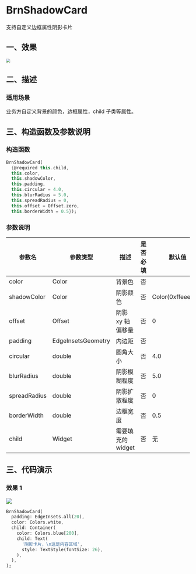 # BrnShadowCard

支持自定义边框属性阴影卡片

## 一、效果

<img src="./img/BrnShadowCardIntro.png" style="zoom: 67%;" />

## 二、描述

### 适用场景

业务方自定义背景的颜色，边框属性，child 子类等属性。

## 三、构造函数及参数说明

### 构造函数

```dart
BrnShadowCard(
  {@required this.child,
  this.color,
  this.shadowColor,
  this.padding,
  this.circular = 4.0,
  this.blurRadius = 5.0,
  this.spreadRadius = 0,
  this.offset = Offset.zero,
  this.borderWidth = 0.5});
```

### 参数说明

| **参数名**   | **参数类型**       | **描述**          | **是否必填** | **默认值**        |
| ------------ | ------------------ | ----------------- | ------------ | ----------------- |
| color        | Color              | 背景色            | 否           |                   |
| shadowColor  | Color              | 阴影颜色          | 否           | Color(0xffeeeeee) |
| offset       | Offset             | 阴影 xy 轴偏移量  | 否           | 0                 |
| padding      | EdgeInsetsGeometry | 内边距            | 否           |                   |
| circular     | double             | 圆角大小          | 否           | 4.0               |
| blurRadius   | double             | 阴影模糊程度      | 否           | 5.0               |
| spreadRadius | double             | 阴影扩散程度      | 否           | 0                 |
| borderWidth  | double             | 边框宽度          | 否           | 0.5               |
| child        | Widget             | 需要填充的 widget | 否           | 无                |

## 三、代码演示

### 效果 1

<img src="./img/BrnShadowCardIntroDemo1.png"  />

```dart
BrnShadowCard(
  padding: EdgeInsets.all(20),
  color: Colors.white,
  child: Container(
    color: Colors.blue[200],
    child: Text(
      '阴影卡片，\n这是内容区域',
      style: TextStyle(fontSize: 26),
    ),
  ),
);
```
